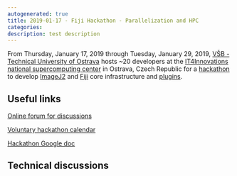 ```yaml
---
autogenerated: true
title: 2019-01-17 - Fiji Hackathon - Parallelization and HPC
categories: 
description: test description
---
```


From Thursday, January 17, 2019 through Tuesday, January 29, 2019, [VŠB - Technical University of Ostrava](https://www.vsb.cz/en/) hosts \~20 developers at the [IT4Innovations national supercomputing center](https://www.it4i.cz/?lang=en/) in Ostrava, Czech Republic for a [hackathon](/events/Hackathon) to develop [ImageJ2](/software/imagej2) and [Fiji](/fiji) core infrastructure and [plugins](/fiji/plugins).

Useful links
------------

[Online forum for discussions](https://gitter.im/imagej/hackathon-Ostrava-2019)

[Voluntary hackathon calendar](https://docs.google.com/spreadsheets/d/1ueNcauhpvjgJJITgB7hCQhqpNScyE_3zUecG-BUB1TY)

[Hackathon Google doc](https://docs.google.com/document/d/1FTab99LYk5jcLZQJYOdB8PTu7SiTR9L8yvaucA7uCzs/edit)

Technical discussions
---------------------
